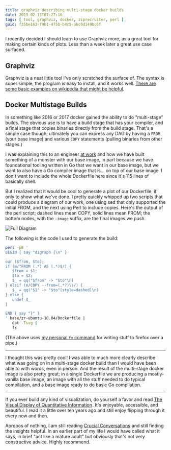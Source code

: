 ```yaml
---
title: graphviz describing multi-stage docker builds
date: 2019-02-11T07:27:10
tags: [ tool, graphviz, docker, ziprecruiter, perl ]
guid: f35be163-f9b1-475b-b4c5-abc0d149bc6f
---
```

I recently decided I should learn to use Graphviz more, as a great tool for
making certain kinds of plots.  Less than a week later a great use case
surfaced.

<!--more-->

## Graphviz

Graphviz is a neat little tool I've only scratched the surface of.  The syntax
is super simple, the program is easy to install, and it works well.  [There are
some basic examples on
wikipedia that might be helpful](https://en.wikipedia.org/wiki/DOT_(graph_description_language)#Syntax).

## Docker Multistage Builds

In something like 2016 or 2017 docker gained the ability to do "multi-stage"
builds.  The obvious use is to have a build stage that has your compiler, and a
final stage that copies binaries directly from the build stage.  That's a simple
case though; ultimately you can express any DAG by having a `FROM` (your base
image) and various `COPY` statements (pulling binaries from other stages.)

I was explaining this to an engineer [at
work](https://www.ziprecruiter.com/hiring/technology) and how we have built
something of a monster with our base image, in part because we have foundational
tooling written in Go that we want in our base image, but we want to also have a
Go compiler image that is... on top of our base image.  I don't want to include
the whole Dockerfile here since it's 115 lines of basically shell.

But I realized that it would be cool to generate a plot of our Dockerfile, if
only to show what we've done.  I pretty quickly whipped up two scripts that
could produce a diagram of our work, one using sed that only supported the
initial FROM, and the next using Perl to include copies.  Here's the output of
the perl script; dashed lines mean COPY, solid lines mean FROM; the bottom
nodes, with the `-image` suffix, are the final images we push.

![Full Diagram](/static/img/base-full.svg)

The following is the code I used to generate the build:

``` bash
perl -pE '
BEGIN { say "digraph {\n" }

our ($from, $to);
if (m/^FROM (.*) AS (.*)$/) {
   $from = $1;
   $to = $2;
   $_ = qq("$from" -> "$to"\n)
} elsif (m/COPY --from=(.*?)\s/) {
   $_ = qq("$1" -> "$to"[style=dashed]\n)
} else {
   undef $_
}

END { say "}" } 
' base/zr-ubuntu-18.04/Dockerfile |
   dot -Tsvg |
   fx
```

(The above uses [my personal `fx` command][fx] for writing stuff to firefox over
a pipe.)

[fx]: https://github.com/frioux/dotfiles/blob/aa0efc2d9ff318d4cb5e29d3cc54d62cfdb112a7/bin/fx

---

I thought this was pretty cool!  I was able to much more clearly describe what
was going on in a multi-stage docker build than I would have been able to with
words, even in person.  And the result of the multi-stage docker image is also
pretty great; in a single Dockerfile we are producing a mostly-vanilla base
image, an image with all the stuff needed to do typical compilation, and a base
image ready to do basic Go compilation.

---

If you ever build any kind of visualization, do yourself a favor and read
<a target="_blank" href="https://www.amazon.com/gp/product/0961392142/ref=as_li_tl?ie=UTF8&camp=1789&creative=9325&creativeASIN=0961392142&linkCode=as2&tag=afoolishmanif-20&linkId=706fb3325d5cd8df33c3e3852006b5df">The Visual Display of Quantitative Information</a><img src="//ir-na.amazon-adsystem.com/e/ir?t=afoolishmanif-20&l=am2&o=1&a=0961392142" width="1" height="1" border="0" alt="" style="border:none !important; margin:0px !important;" />.
It's enjoyable, accessible, and beautiful.  I read it a little over ten years
ago and still enjoy flipping through it every now and then.

Apropos of nothing, I am still reading
<a target="_blank" href="https://www.amazon.com/gp/product/0071771328/ref=as_li_tl?ie=UTF8&camp=1789&creative=9325&creativeASIN=0071771328&linkCode=as2&tag=afoolishmanif-20&linkId=5d865703c4ccd968b719374515836e02">Crucial Conversations</a><img src="//ir-na.amazon-adsystem.com/e/ir?t=afoolishmanif-20&l=am2&o=1&a=0071771328" width="1" height="1" border="0" alt="" style="border:none !important; margin:0px !important;" />
and still finding the insights helpful.  In an earlier part of my life I would
have called what it says, in brief "act like a mature adult" but obviously
that's not very constructive advice.  Highly recommend.
